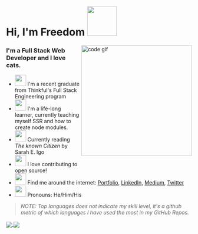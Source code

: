 # Hi, I'm Freedom <img src="https://media.giphy.com/media/SuZY20qLNE3Hq/giphy.gif" width="80">

<img src="https://media.giphy.com/media/LmNwrBhejkK9EFP504/giphy.gif" alt="code gif" align="right" width="300">

###  **I'm a Full Stack Web Developer and I love cats.**

- <img src="https://media.giphy.com/media/h4x6RMBru1Mx7zLWko/giphy.gif" width="30"> I'm a recent graduate from Thinkful's Full Stack Engineering program
- <img src="https://media.giphy.com/media/hS3IR40sIwRl6zUyrQ/giphy.gif" width="30"> I'm a life-long learner, currently teaching myself SSR and how to create node modules.
- <img src="https://media.giphy.com/media/LRIVkygJ5CID6IEMes/giphy.gif" width="30"> Currently reading *The known Citizen* by Sarah E. Igo
- <img src="https://media.giphy.com/media/YYbecrFqO7UUE/giphy.gif" width="30"> I love contributing to open source!
- <img src="https://media.giphy.com/media/1zjQF9DKLMO31jylKs/giphy.gif" width="30"> Find me around the internet: [Portfolio](https://f3ve.github.io/my-portfolio/), [LinkedIn](https://www.linkedin.com/in/freedom-evenden-dev/), [Medium](https://medium.com/@f3ve), [Twitter](https://twitter.com/tf3ve)
- <img src="https://media.giphy.com/media/H6cwcPFMhZtrkRd56A/giphy.gif" width="30"> Pronouns: He/Him/His

> *NOTE: Top languages does not indicate my skill level, it's a github metric of which languages I have used the most in my GitHub Repos.*

<a href="https://github.com/anuraghazra/github-readme-stats">
  <img align="center" src="https://github-readme-stats.vercel.app/api?username=f3ve&show_icons=true&theme=merko&count_private=true" />
</a>
<a href="https://github.com/anuraghazra/github-readme-stats">
  <img align="center" src="https://github-readme-stats.vercel.app/api/top-langs/?username=f3ve&theme=merko&layout=compact" />
</a>

